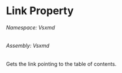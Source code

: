 <a name='P-Vsxmd-TableOfContents-Link'></a>
# Link Property

###### Namespace:  Vsxmd

###### Assembly:  Vsxmd

Gets the link pointing to the table of contents.
